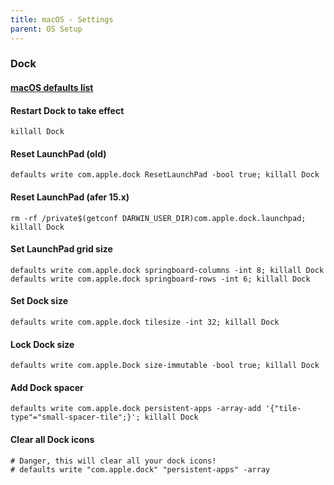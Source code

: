 ```yaml
---
title: macOS - Settings
parent: OS Setup
---
```


### Dock

#### [macOS defaults list](https://macos-defaults.com/)

#### Restart Dock to take effect

```shell
killall Dock
```

#### Reset LaunchPad (old)

```shell
defaults write com.apple.dock ResetLaunchPad -bool true; killall Dock
```

#### Reset LaunchPad (afer 15.x)

```shell
rm -rf /private$(getconf DARWIN_USER_DIR)com.apple.dock.launchpad; killall Dock
```

#### Set LaunchPad grid size

```shell
defaults write com.apple.dock springboard-columns -int 8; killall Dock
defaults write com.apple.dock springboard-rows -int 6; killall Dock
```

#### Set Dock size

```shell
defaults write com.apple.dock tilesize -int 32; killall Dock
```

#### Lock Dock size

```shell
defaults write com.apple.Dock size-immutable -bool true; killall Dock
```

#### Add Dock spacer

```shell
defaults write com.apple.dock persistent-apps -array-add '{"tile-type"="small-spacer-tile";}'; killall Dock
```

#### Clear all Dock icons

```shell
# Danger, this will clear all your dock icons!
# defaults write "com.apple.dock" "persistent-apps" -array
```
